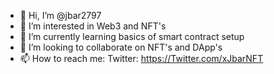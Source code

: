 - 👋 Hi, I’m @jbar2797
- 👀 I’m interested in Web3 and NFT's
- 🌱 I’m currently learning basics of smart contract setup
- 💞️ I’m looking to collaborate on NFT's and DApp's
- 📫 How to reach me: Twitter: https://Twitter.com/xJbarNFT

<!---
jbar2797/jbar2797 is a ✨ special ✨ repository because its `README.md` (this file) appears on your GitHub profile.
You can click the Preview link to take a look at your changes.
--->
